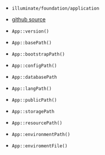 
* `illuminate/foundation/application`

* [github source](https://github.com/laravel/framework/blob/5.7/src/Illuminate/Foundation/Application.php)

* `App::version()`
* `App::basePath()`
* `App::bootstrapPath()`
* `App::configPath()`
* `App::databasePath`
* `App::langPath()`
* `App::publicPath()`
* `App::storagePath`
* `App::resourcePath()`
* `App::environmentPath()`
* `App::enviromentFile()`
